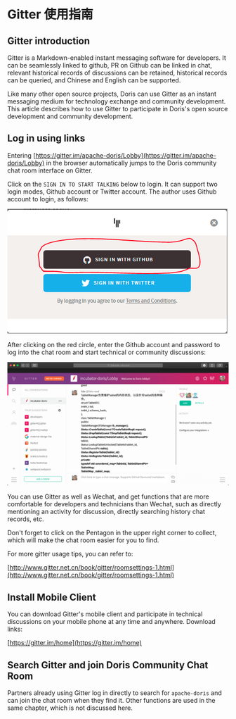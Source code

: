 # Gitter 使用指南

## Gitter introduction

Gitter is a Markdown-enabled instant messaging software for developers. It can be seamlessly linked to github, PR on Github can be linked in chat, relevant historical records of discussions can be retained, historical records can be queried, and Chinese and English can be supported.

Like many other open source projects, Doris can use Gitter as an instant messaging medium for technology exchange and community development. This article describes how to use Gitter to participate in Doris's open source development and community development.

## Log in using links

Entering [https://gitter.im/apache-doris/Lobby](https://gitter.im/apache-doris/Lobby) in the browser  automatically jumps to the Doris community chat room interface on Gitter.

Click on the `SIGN IN TO START TALKING` below to login. It can support two login modes, Github account or Twitter account. The author uses Github account to login, as follows:

![](../../../resources/images/login-gitter1.png)

After clicking on the red circle, enter the Github account and password to log into the chat room and start technical or community discussions:

![](../../../resources/images/login-gitter2.PNG)

You can use Gitter as well as Wechat, and get functions that are more comfortable for developers and technicians than Wechat, such as directly mentioning an activity for discussion, directly searching history chat records, etc.

Don't forget to click on the Pentagon in the upper right corner to collect, which will make the chat room easier for you to find.

For more gitter usage tips, you can refer to:

[http://www.gitter.net.cn/book/gitter/roomsettings-1.html](http://www.gitter.net.cn/book/gitter/roomsettings-1.html)

## Install Mobile Client

You can download Gitter's mobile client and participate in technical discussions on your mobile phone at any time and anywhere. Download links:

[https://gitter.im/home](https://gitter.im/home)

## Search Gitter and join Doris Community Chat Room

Partners already using Gitter log in directly to search for `apache-doris` and can join the chat room when they find it. Other functions are used in the same chapter, which is not discussed here.
